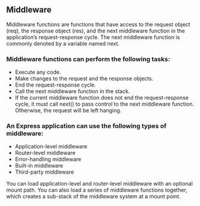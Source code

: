 ## Middleware
Middleware functions are functions that have access to the request object (req), the response object (res), and the next middleware function in the application’s request-response cycle. The next middleware function is commonly denoted by a variable named next.

### Middleware functions can perform the following tasks:

* Execute any code.
* Make changes to the request and the response objects.
* End the request-response cycle.
* Call the next middleware function in the stack.
* If the current middleware function does not end the request-response cycle, it must call next() to pass control to the next middleware function. Otherwise, the request will be left hanging.

### An Express application can use the following types of middleware:

* Application-level middleware
* Router-level middleware
* Error-handling middleware
* Built-in middleware
* Third-party middleware  

You can load application-level and router-level middleware with an optional mount path. You can also load a series of middleware functions together, which creates a sub-stack of the middleware system at a mount point.
